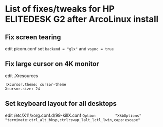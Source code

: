 # List of fixes/tweaks for HP ELITEDESK G2 after ArcoLinux install

## Fix screen tearing
edit picom.conf
set `backend = "glx"`
and `vsync = true`

## Fix large cursor on 4K monitor
edit .Xresources
```
!Xcursor.theme: cursor-theme
Xcursor.size: 24
```
## Set keyboard layout for all desktops
edit /etc/X11/xorg.conf.d/99-killX.conf
`Option         "XkbOptions" "terminate:ctrl_alt_bksp,ctrl:swap_lalt_lctl_lwin,caps:escape"`
